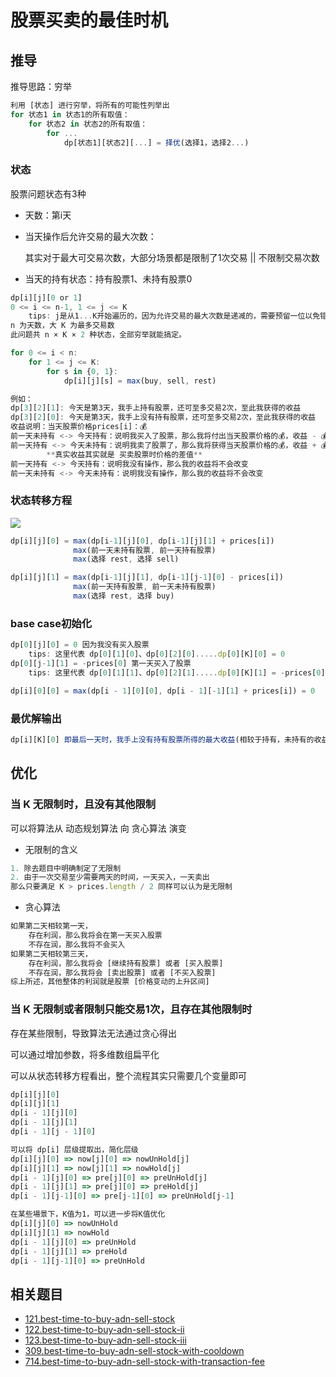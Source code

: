 # 股票买卖的最佳时机

## 推导
推导思路：穷举
```js
利用 [状态] 进行穷举，将所有的可能性列举出
for 状态1 in 状态1的所有取值：
    for 状态2 in 状态2的所有取值：
        for ...
            dp[状态1][状态2][...] = 择优(选择1，选择2...)

```

### 状态

股票问题状态有3种
- 天数：第i天

- 当天操作后允许交易的最大次数：

  其实对于最大可交易次数，大部分场景都是限制了1次交易 || 不限制交易次数

- 当天的持有状态：持有股票1、未持有股票0

```js
dp[i][j][0 or 1]
0 <= i <= n-1, 1 <= j <= K
    tips: j是从1...K开始遍历的，因为允许交易的最大次数是递减的，需要预留一位以免错误
n 为天数，大 K 为最多交易数
此问题共 n × K × 2 种状态，全部穷举就能搞定。

for 0 <= i < n:
    for 1 <= j <= K:
        for s in {0, 1}:
            dp[i][j][s] = max(buy, sell, rest)

例如：
dp[3][2][1]: 今天是第3天，我手上持有股票，还可至多交易2次，至此我获得的收益
dp[3][2][0]: 今天是第3天，我手上没有持有股票，还可至多交易2次，至此我获得的收益
收益说明：当天股票价格prices[i]：💰
前一天未持有 <-> 今天持有：说明我买入了股票，那么我将付出当天股票价格的💰，收益 - 💰
前一天持有 <-> 今天未持有：说明我卖了股票了，那么我将获得当天股票价格的💰，收益 + 💰
		**真实收益其实就是 买卖股票时价格的差值**
前一天持有 <-> 今天持有：说明我没有操作，那么我的收益将不会改变
前一天未持有 <-> 今天未持有：说明我没有操作，那么我的收益将不会改变
```

### 状态转移方程

![](https://tva1.sinaimg.cn/large/007S8ZIlgy1ghravyqc89j30m20efaa6.jpg)

```js
dp[i][j][0] = max(dp[i-1][j][0], dp[i-1][j][1] + prices[i])
			  max(前一天未持有股票, 前一天持有股票)
              max(选择 rest, 选择 sell)

dp[i][j][1] = max(dp[i-1][j][1], dp[i-1][j-1][0] - prices[i])
			  max(前一天持有股票, 前一天未持有股票)
              max(选择 rest, 选择 buy)
```

### base case初始化

```js
dp[0][j][0] = 0 因为我没有买入股票
    tips: 这里代表 dp[0][1][0]、dp[0][2][0].....dp[0][K][0] = 0
dp[0][j-1][1] = -prices[0] 第一天买入了股票
    tips: 这里代表 dp[0][1][1]、dp[0][2][1].....dp[0][K][1] = -prices[0]

dp[i][0][0] = max(dp[i - 1][0][0], dp[i - 1][-1][1] + prices[i]) = 0
```

### 最优解输出

```js
dp[i][K][0] 即最后一天时，我手上没有持有股票所得的最大收益(相较于持有，未持有的收益肯定最大
```

## 优化
### 当 K 无限制时，且没有其他限制
可以将算法从 动态规划算法 向 贪心算法 演变

- 无限制的含义
```js
1. 除去题目中明确制定了无限制
2. 由于一次交易至少需要两天的时间，一天买入，一天卖出
那么只要满足 K > prices.length / 2 同样可以认为是无限制
```
- 贪心算法
```js
如果第二天相较第一天，
    存在利润，那么我将会在第一天买入股票
    不存在润，那么我将不会买入
如果第二天相较第三天，
    存在利润，那么我将会 [继续持有股票] 或者 [买入股票]
    不存在润，那么我将会 [卖出股票] 或者 [不买入股票]
综上所述，其他整体的利润就是股票 [价格变动的上升区间]
```

### 当 K 无限制或者限制只能交易1次，且存在其他限制时
存在某些限制，导致算法无法通过贪心得出

可以通过增加参数，将多维数组扁平化

可以从状态转移方程看出，整个流程其实只需要几个变量即可
```js
dp[i][j][0]
dp[i][j][1]
dp[i - 1][j][0]
dp[i - 1][j][1]
dp[i - 1][j - 1][0]

可以将 dp[i] 层级提取出，简化层级
dp[i][j][0] => now[j][0] => nowUnHold[j]
dp[i][j][1] => now[j][1] => nowHold[j]
dp[i - 1][j][0] => pre[j][0] => preUnHold[j]
dp[i - 1][j][1] => pre[j][0] => preHold[j]
dp[i - 1][j-1][0] => pre[j-1][0] => preUnHold[j-1]

在某些場景下，K值为1，可以进一步将K值优化
dp[i][j][0] => nowUnHold
dp[i][j][1] => nowHold
dp[i - 1][j][0] => preUnHold
dp[i - 1][j][1] => preHold
dp[i - 1][j-1][0] => preUnHold
```

## 相关题目
- [121.best-time-to-buy-adn-sell-stock](https://github.com/XyyF/elfin-algorithm/blob/master/problems/121.best-time-to-buy-and-sell-stock.md)
- [122.best-time-to-buy-adn-sell-stock-ii](https://github.com/XyyF/elfin-algorithm/blob/master/problems/122.best-time-to-buy-and-sell-stock-ii.md)
- [123.best-time-to-buy-adn-sell-stock-iii](https://github.com/XyyF/elfin-algorithm/blob/master/problems/123.best-time-to-buy-and-sell-stock-iii.md)
- [309.best-time-to-buy-adn-sell-stock-with-cooldown](https://github.com/XyyF/elfin-algorithm/blob/master/problems/309.best-time-to-buy-and-sell-stock-with-cooldown.md)
- [714.best-time-to-buy-adn-sell-stock-with-transaction-fee](https://github.com/XyyF/elfin-algorithm/blob/master/problems/714.best-time-to-buy-and-sell-stock-with-transaction-fee.md)